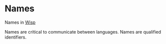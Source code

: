 # Names

Names in [Wisp](../wisp.md)

Names are critical to communicate between languages.
Names are qualified identifiers.
